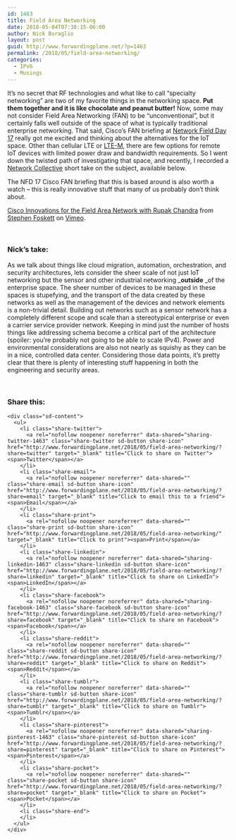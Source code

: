 ```yaml
---
id: 1463
title: Field Area Networking
date: 2018-05-04T07:38:15-06:00
author: Nick Buraglio
layout: post
guid: http://www.forwardingplane.net/?p=1463
permalink: /2018/05/field-area-networking/
categories:
  - IPv6
  - Musings
---
```

It&#8217;s no secret that RF technologies and what like to call &#8220;specialty networking&#8221; are two of my favorite things in the networking space. **Put them together and it is like chocolate and peanut butter!** Now, some may not consider Field Area Networking (FAN) to be &#8220;unconventional&#8221;, but it certainly falls well outside of the space of what is typically traditional enterprise networking. That said, Cisco&#8217;s FAN briefing at [Network Field Day 17](http://techfieldday.com/event/nfd17/) really got me excited and thinking about the alternatives for the IoT space. Other than cellular LTE or [LTE-M](https://www.link-labs.com/blog/what-is-lte-m), there are few options for remote IoT devices with limited power draw and bandwidth requirements. So I went down the twisted path of investigating that space, and recently, I recorded a [Network Collective](https://thenetworkcollective.com/) short take on the subject, available below.



The NFD 17 Cisco FAN briefing that this is based around is also worth a watch &#8211; this is really innovative stuff that many of us probably don&#8217;t think about.



[Cisco Innovations for the Field Area Network with Rupak Chandra](https://vimeo.com/253197120) from [Stephen Foskett](https://vimeo.com/sfoskett) on [Vimeo](https://vimeo.com).

&nbsp;

### Nick&#8217;s take:

As we talk about things like cloud migration, automation, orchestration, and security architectures, lets consider the sheer scale of not just IoT networking but the sensor and other industrial networking _**outside** _of the enterprise space. The sheer number of devices to be managed in these spaces is stupefying, and the transport of the data created by these networks as well as the management of the devices and network elements is a non-trivial detail. Building out networks such as a sensor network has a completely different scope and scale than a stereotypical enterprise or even a carrier service provider network. Keeping in mind just the number of hosts things like addressing schema become a critical part of the architecture (spoiler: you&#8217;re probably not going to be able to scale IPv4). Power and environmental considerations are also not nearly as squishy as they can be in a nice, controlled data center. Considering those data points, it&#8217;s pretty clear that there is plenty of interesting stuff happening in both the engineering and security areas.

&nbsp;

<div class="sharedaddy sd-sharing-enabled">
  <div class="robots-nocontent sd-block sd-social sd-social-icon-text sd-sharing">
    <h3 class="sd-title">
      Share this:
    </h3>
    
    <div class="sd-content">
      <ul>
        <li class="share-twitter">
          <a rel="nofollow noopener noreferrer" data-shared="sharing-twitter-1463" class="share-twitter sd-button share-icon" href="http://www.forwardingplane.net/2018/05/field-area-networking/?share=twitter" target="_blank" title="Click to share on Twitter"><span>Twitter</span></a>
        </li>
        <li class="share-email">
          <a rel="nofollow noopener noreferrer" data-shared="" class="share-email sd-button share-icon" href="http://www.forwardingplane.net/2018/05/field-area-networking/?share=email" target="_blank" title="Click to email this to a friend"><span>Email</span></a>
        </li>
        <li class="share-print">
          <a rel="nofollow noopener noreferrer" data-shared="" class="share-print sd-button share-icon" href="http://www.forwardingplane.net/2018/05/field-area-networking/" target="_blank" title="Click to print"><span>Print</span></a>
        </li>
        <li class="share-linkedin">
          <a rel="nofollow noopener noreferrer" data-shared="sharing-linkedin-1463" class="share-linkedin sd-button share-icon" href="http://www.forwardingplane.net/2018/05/field-area-networking/?share=linkedin" target="_blank" title="Click to share on LinkedIn"><span>LinkedIn</span></a>
        </li>
        <li class="share-facebook">
          <a rel="nofollow noopener noreferrer" data-shared="sharing-facebook-1463" class="share-facebook sd-button share-icon" href="http://www.forwardingplane.net/2018/05/field-area-networking/?share=facebook" target="_blank" title="Click to share on Facebook"><span>Facebook</span></a>
        </li>
        <li class="share-reddit">
          <a rel="nofollow noopener noreferrer" data-shared="" class="share-reddit sd-button share-icon" href="http://www.forwardingplane.net/2018/05/field-area-networking/?share=reddit" target="_blank" title="Click to share on Reddit"><span>Reddit</span></a>
        </li>
        <li class="share-tumblr">
          <a rel="nofollow noopener noreferrer" data-shared="" class="share-tumblr sd-button share-icon" href="http://www.forwardingplane.net/2018/05/field-area-networking/?share=tumblr" target="_blank" title="Click to share on Tumblr"><span>Tumblr</span></a>
        </li>
        <li class="share-pinterest">
          <a rel="nofollow noopener noreferrer" data-shared="sharing-pinterest-1463" class="share-pinterest sd-button share-icon" href="http://www.forwardingplane.net/2018/05/field-area-networking/?share=pinterest" target="_blank" title="Click to share on Pinterest"><span>Pinterest</span></a>
        </li>
        <li class="share-pocket">
          <a rel="nofollow noopener noreferrer" data-shared="" class="share-pocket sd-button share-icon" href="http://www.forwardingplane.net/2018/05/field-area-networking/?share=pocket" target="_blank" title="Click to share on Pocket"><span>Pocket</span></a>
        </li>
        <li class="share-end">
        </li>
      </ul>
    </div>
  </div>
</div>